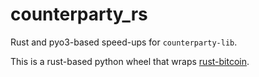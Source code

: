# counterparty_rs

Rust and pyo3-based speed-ups for `counterparty-lib`.

This is a rust-based python wheel that wraps [rust-bitcoin](https://docs.rs/bitcoin/latest/bitcoin/).

